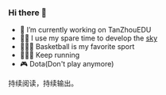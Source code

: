 ### Hi there 👋

- 🔭 I’m currently working on TanZhouEDU
- 👨‍💻 I use my spare time to develop the [sky](https://github.com/znlbwo/sky)
- ⛹🏻‍♂️ Basketball is my favorite sport
- 🏃🏻‍♂️ Keep running
- 🎮 Dota(Don't play anymore)

持续阅读，持续输出。

<!--
**znlbwo/znlbwo** is a ✨ _special_ ✨ repository because its `README.md` (this file) appears on your GitHub profile.

Here are some ideas to get you started:

- 🔭 I’m currently working on ...
- 🌱 I’m currently learning ...
- 👯 I’m looking to collaborate on ...
- 🤔 I’m looking for help with ...
- 💬 Ask me about ...
- 📫 How to reach me: ...
- 😄 Pronouns: ...
- ⚡ Fun fact: ...
-->
